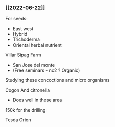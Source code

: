 ### [[2022-06-22]]

For seeds:
- East west 
- Hybrid
- Trichoderma
- Oriental herbal nutrient

  
Villar Sipag Farm
- San Jose del monte
- (Free seminars - nc2 ? Organic)

Studying these concoctions and micro organisms

Cogon And citronella
- Does well in these area

150k for the drilling

Tesda Orion